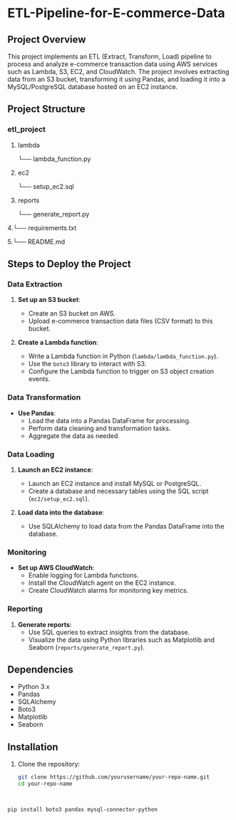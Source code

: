 # ETL-Pipeline-for-E-commerce-Data

## Project Overview
This project implements an ETL (Extract, Transform, Load) pipeline to process and analyze e-commerce transaction data using AWS services such as Lambda, S3, EC2, and CloudWatch. The project involves extracting data from an S3 bucket, transforming it using Pandas, and loading it into a MySQL/PostgreSQL database hosted on an EC2 instance.

## Project Structure

### etl_project
   
1. lambda

   └── lambda_function.py
   
2.  ec2

     └── setup_ec2.sql
   
3.  reports

     └── generate_report.py
   
 4.└──  requirements.txt
   
 5.└── README.md


## Steps to Deploy the Project

### Data Extraction

1. **Set up an S3 bucket**:
   - Create an S3 bucket on AWS.
   - Upload e-commerce transaction data files (CSV format) to this bucket.

2. **Create a Lambda function**:
   - Write a Lambda function in Python (`lambda/lambda_function.py`).
   - Use the `boto3` library to interact with S3.
   - Configure the Lambda function to trigger on S3 object creation events.

### Data Transformation

- **Use Pandas**:
   - Load the data into a Pandas DataFrame for processing.
   - Perform data cleaning and transformation tasks.
   - Aggregate the data as needed.

### Data Loading

1. **Launch an EC2 instance**:
   - Launch an EC2 instance and install MySQL or PostgreSQL.
   - Create a database and necessary tables using the SQL script (`ec2/setup_ec2.sql`).

2. **Load data into the database**:
   - Use SQLAlchemy to load data from the Pandas DataFrame into the database.

### Monitoring

- **Set up AWS CloudWatch**:
   - Enable logging for Lambda functions.
   - Install the CloudWatch agent on the EC2 instance.
   - Create CloudWatch alarms for monitoring key metrics.

### Reporting

1. **Generate reports**:
   - Use SQL queries to extract insights from the database.
   - Visualize the data using Python libraries such as Matplotlib and Seaborn (`reports/generate_report.py`).

## Dependencies

- Python 3.x
- Pandas
- SQLAlchemy
- Boto3
- Matplotlib
- Seaborn

## Installation

1. Clone the repository:
   ```bash
   git clone https://github.com/yourusername/your-repo-name.git
   cd your-repo-name

 
```bash
pip install boto3 pandas mysql-connector-python
